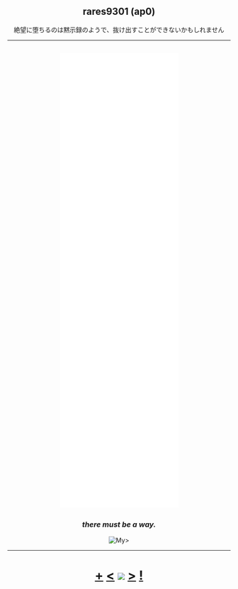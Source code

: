 <h2 align="center">rares9301 (ap0)</h1>
<p align="center">絶望に堕ちるのは黙示録のようで、抜け出すことができないかもしれません</p>


<hr>
<h2 align="center"><img src="./github-metrics.svg"></h2>

<h3 align="center"><i>there must be a way.</i></h3>
<p align="center">
<img alt= My discord profile src="https://discord-readme-badge.vercel.app/api?id=299220016530849793" />></a>
</p>
<hr>

<h1 align="center"> <a href="https://octo-ring.com/register">+</a> <a href="https://octo-ring.com/p/rares9301/prev"><</a> <a href="https://octo-ring.com/">
<img align="center" src="https://w0.peakpx.com/wallpaper/431/461/HD-wallpaper-anime-classroom-of-the-elite-ichika-amasawa.jpg" height="150px"></a> <a href="https://octo-ring.com/p/rares9301/next">></a> <a href="https://octo-ring.com/p/rares9301/random">!</a>
</h1>

